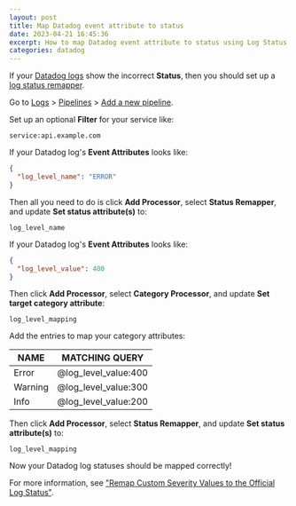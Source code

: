 ```yaml
---
layout: post
title: Map Datadog event attribute to status
date: 2023-04-21 16:45:36
excerpt: How to map Datadog event attribute to status using Log Status Remapper.
categories: datadog
---
```


If your [Datadog logs](https://app.datadoghq.com/logs) show the incorrect **Status**, then you should set up a [log status remapper](https://docs.datadoghq.com/logs/log_configuration/processors/?tab=ui#log-status-remapper).

Go to [Logs](https://app.datadoghq.com/logs) > [Pipelines](https://app.datadoghq.com/logs/pipelines) > [Add a new pipeline](https://app.datadoghq.com/logs/pipelines/pipeline/add).

Set up an optional **Filter** for your service like:

```
service:api.example.com
```

If your Datadog log's **Event Attributes** looks like:

```json
{
  "log_level_name": "ERROR"
}
```

Then all you need to do is click **Add Processor**, select **Status Remapper**, and update **Set status attribute(s)** to:

```
log_level_name
```

If your Datadog log's **Event Attributes** looks like:

```json
{
  "log_level_value": 400
}
```

Then click **Add Processor**, select **Category Processor**, and update **Set target category attribute**:

```
log_level_mapping
```

Add the entries to map your category attributes:

| NAME    | MATCHING QUERY       |
| ------- | -------------------- |
| Error   | @log_level_value:400 |
| Warning | @log_level_value:300 |
| Info    | @log_level_value:200 |

Then click **Add Processor**, select **Status Remapper**, and update **Set status attribute(s)** to:

```
log_level_mapping
```

Now your Datadog log statuses should be mapped correctly!

For more information, see ["Remap Custom Severity Values to the Official Log Status"](https://docs.datadoghq.com/logs/guide/remap-custom-severity-to-official-log-status/).
